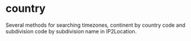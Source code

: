 # country
Several methods for searching timezones, continent by country code and subdivision code by subdivision name in IP2Location.
